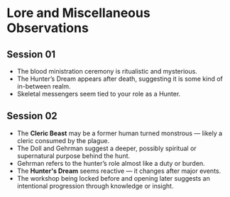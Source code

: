 # Lore and Miscellaneous Observations

## Session 01
- The blood ministration ceremony is ritualistic and mysterious.
- The Hunter’s Dream appears after death, suggesting it is some kind of in-between realm.
- Skeletal messengers seem tied to your role as a Hunter.

## Session 02
- The **Cleric Beast** may be a former human turned monstrous — likely a cleric consumed by the plague.
- The Doll and Gehrman suggest a deeper, possibly spiritual or supernatural purpose behind the hunt.
- Gehrman refers to the hunter’s role almost like a duty or burden.
- The **Hunter's Dream** seems reactive — it changes after major events.
- The workshop being locked before and opening later suggests an intentional progression through knowledge or insight.
